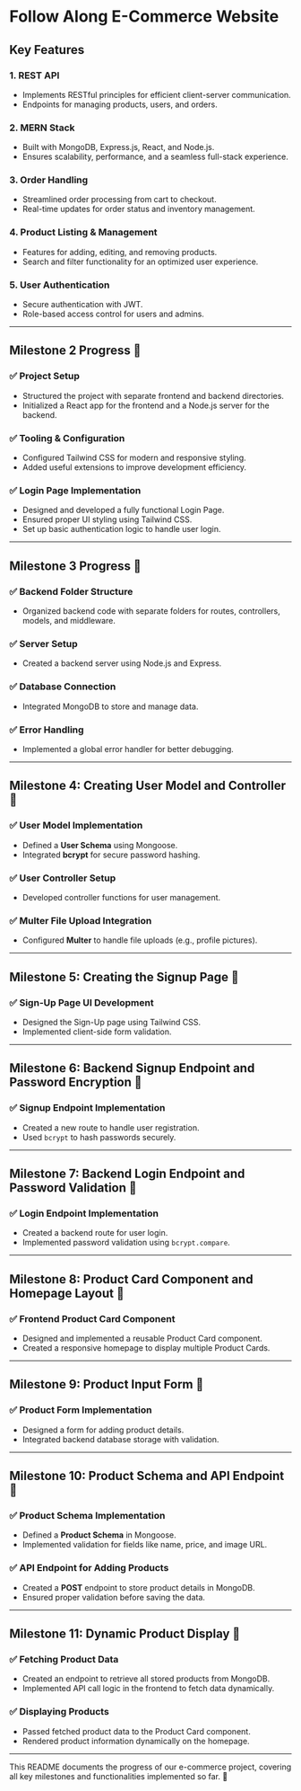 # Follow Along E-Commerce Website

## Key Features

### 1. REST API
- Implements RESTful principles for efficient client-server communication.
- Endpoints for managing products, users, and orders.

### 2. MERN Stack
- Built with MongoDB, Express.js, React, and Node.js.
- Ensures scalability, performance, and a seamless full-stack experience.

### 3. Order Handling
- Streamlined order processing from cart to checkout.
- Real-time updates for order status and inventory management.

### 4. Product Listing & Management
- Features for adding, editing, and removing products.
- Search and filter functionality for an optimized user experience.

### 5. User Authentication
- Secure authentication with JWT.
- Role-based access control for users and admins.

---

## Milestone 2 Progress 🚀

### ✅ Project Setup
- Structured the project with separate frontend and backend directories.
- Initialized a React app for the frontend and a Node.js server for the backend.

### ✅ Tooling & Configuration
- Configured Tailwind CSS for modern and responsive styling.
- Added useful extensions to improve development efficiency.

### ✅ Login Page Implementation
- Designed and developed a fully functional Login Page.
- Ensured proper UI styling using Tailwind CSS.
- Set up basic authentication logic to handle user login.

---

## Milestone 3 Progress 🚀

### ✅ Backend Folder Structure
- Organized backend code with separate folders for routes, controllers, models, and middleware.

### ✅ Server Setup
- Created a backend server using Node.js and Express.

### ✅ Database Connection
- Integrated MongoDB to store and manage data.

### ✅ Error Handling
- Implemented a global error handler for better debugging.

---

## Milestone 4: Creating User Model and Controller 🚀

### ✅ User Model Implementation
- Defined a **User Schema** using Mongoose.
- Integrated **bcrypt** for secure password hashing.

### ✅ User Controller Setup
- Developed controller functions for user management.

### ✅ Multer File Upload Integration
- Configured **Multer** to handle file uploads (e.g., profile pictures).

---

## Milestone 5: Creating the Signup Page 🚀

### ✅ Sign-Up Page UI Development
- Designed the Sign-Up page using Tailwind CSS.
- Implemented client-side form validation.

---

## Milestone 6: Backend Signup Endpoint and Password Encryption 🚀

### ✅ Signup Endpoint Implementation
- Created a new route to handle user registration.
- Used `bcrypt` to hash passwords securely.

---

## Milestone 7: Backend Login Endpoint and Password Validation 🚀

### ✅ Login Endpoint Implementation
- Created a backend route for user login.
- Implemented password validation using `bcrypt.compare`.

---

## Milestone 8: Product Card Component and Homepage Layout 🚀

### ✅ Frontend Product Card Component
- Designed and implemented a reusable Product Card component.
- Created a responsive homepage to display multiple Product Cards.

---

## Milestone 9: Product Input Form 🚀

### ✅ Product Form Implementation
- Designed a form for adding product details.
- Integrated backend database storage with validation.

---

## Milestone 10: Product Schema and API Endpoint 🚀

### ✅ Product Schema Implementation
- Defined a **Product Schema** in Mongoose.
- Implemented validation for fields like name, price, and image URL.

### ✅ API Endpoint for Adding Products
- Created a **POST** endpoint to store product details in MongoDB.
- Ensured proper validation before saving the data.

---

## Milestone 11: Dynamic Product Display 🚀

### ✅ Fetching Product Data
- Created an endpoint to retrieve all stored products from MongoDB.
- Implemented API call logic in the frontend to fetch data dynamically.

### ✅ Displaying Products
- Passed fetched product data to the Product Card component.
- Rendered product information dynamically on the homepage.

---

This README documents the progress of our e-commerce project, covering all key milestones and functionalities implemented so far. 🚀
